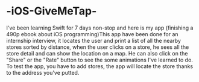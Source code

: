 # -iOS-GiveMeTap-
I've been learning Swift for 7 days non-stop and here is my app (finishing a 490p ebook about iOS programming)This app have been done for an internship interview, it locates the user and print a list of all the nearby stores sorted by distance, when the user clicks on a store, he sees all the store detail and can show the location on a map. He can also click on the "Share" or the "Rate" button to see the some animations I've learned to do. To test the app, you have to add stores, the app will locate the store thanks to the address you've putted.

